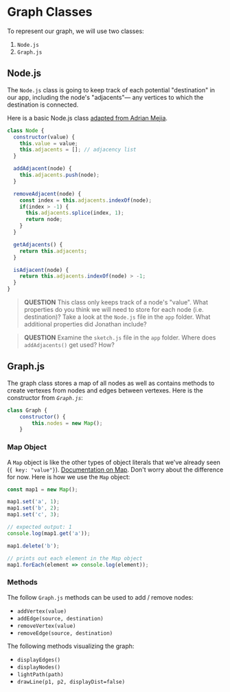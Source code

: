 
# Graph Classes

To represent our graph, we will use two classes:
1. `Node.js`
2. `Graph.js` 

## Node.js
The `Node.js` class is going to keep track of each potential "destination" in our app, including the node's "adjacents"— any vertices to which the destination is connected.

Here is a basic Node.js class [adapted from Adrian Mejia](https://adrianmejia.com/data-structures-for-beginners-graphs-time-complexity-tutorial/).

```javascript
class Node {
  constructor(value) {
    this.value = value;
    this.adjacents = []; // adjacency list
  }

  addAdjacent(node) {
    this.adjacents.push(node);
  }

  removeAdjacent(node) {
    const index = this.adjacents.indexOf(node);
    if(index > -1) {
      this.adjacents.splice(index, 1);
      return node;
    }
  }

  getAdjacents() {
    return this.adjacents;
  }

  isAdjacent(node) {
    return this.adjacents.indexOf(node) > -1;
  }
}
```

> **QUESTION** This class only keeps track of a node's "value". What properties do you think we will need to store for each node (i.e. destination)? Take a look at the `Node.js` file in the `app` folder. What additional properties did Jonathan include?

> **QUESTION** Examine the `sketch.js` file in the `app` folder. Where does `addAdjacents()` get used? How?
 

## Graph.js
The graph class stores a map of all nodes as well as contains methods to create vertexes from nodes and edges between vertexes. Here is the constructor from *`Graph.js`*:

```javascript
class Graph {
    constructor() {
        this.nodes = new Map();
    }
```

### Map Object
A `Map` object is like the other types of object literals that we've already seen (`{ key: "value"}`). [Documentation on Map](https://developer.mozilla.org/en-US/docs/Web/JavaScript/Reference/Global_Objects/Map). Don't worry about the difference for now. Here is how we use the `Map` object:

```javascript
const map1 = new Map();

map1.set('a', 1);
map1.set('b', 2);
map1.set('c', 3);

// expected output: 1
console.log(map1.get('a'));

map1.delete('b');

// prints out each element in the Map object
map1.forEach(element => console.log(element));
```

### Methods

The follow `Graph.js` methods can be used to add / remove nodes:

* `addVertex(value)`
* `addEdge(source, destination)`
* `removeVertex(value)`
* `removeEdge(source, destination)`

The following methods visualizing the graph:
* `displayEdges()`
* `displayNodes()`
* `lightPath(path)`
* `drawLine(p1, p2, displayDist=false)`

